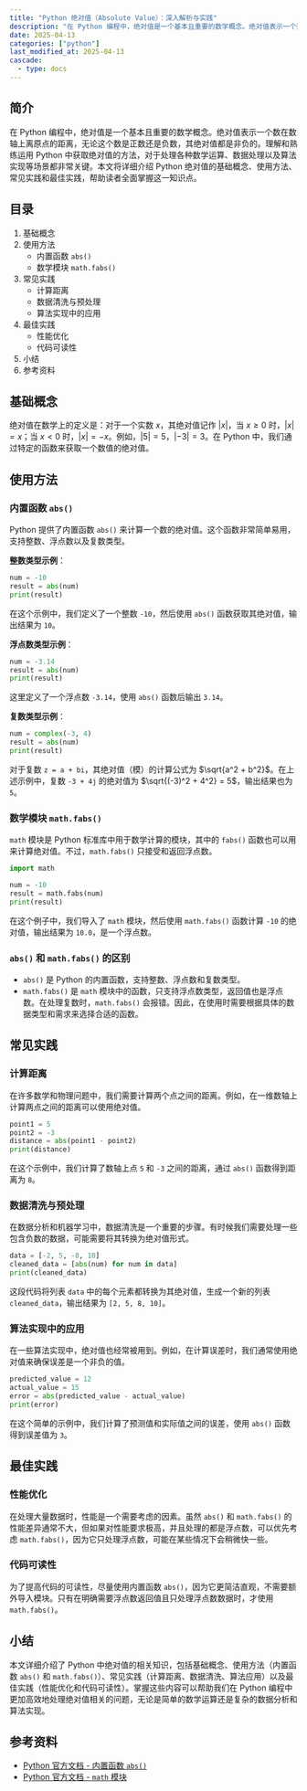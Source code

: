```yaml
---
title: "Python 绝对值（Absolute Value）：深入解析与实践"
description: "在 Python 编程中，绝对值是一个基本且重要的数学概念。绝对值表示一个数在数轴上离原点的距离，无论这个数是正数还是负数，其绝对值都是非负的。理解和熟练运用 Python 中获取绝对值的方法，对于处理各种数学运算、数据处理以及算法实现等场景都非常关键。本文将详细介绍 Python 绝对值的基础概念、使用方法、常见实践和最佳实践，帮助读者全面掌握这一知识点。"
date: 2025-04-13
categories: ["python"]
last_modified_at: 2025-04-13
cascade:
  - type: docs
---
```



## 简介
在 Python 编程中，绝对值是一个基本且重要的数学概念。绝对值表示一个数在数轴上离原点的距离，无论这个数是正数还是负数，其绝对值都是非负的。理解和熟练运用 Python 中获取绝对值的方法，对于处理各种数学运算、数据处理以及算法实现等场景都非常关键。本文将详细介绍 Python 绝对值的基础概念、使用方法、常见实践和最佳实践，帮助读者全面掌握这一知识点。

<!-- more -->
## 目录
1. 基础概念
2. 使用方法
    - 内置函数 `abs()`
    - 数学模块 `math.fabs()`
3. 常见实践
    - 计算距离
    - 数据清洗与预处理
    - 算法实现中的应用
4. 最佳实践
    - 性能优化
    - 代码可读性
5. 小结
6. 参考资料

## 基础概念
绝对值在数学上的定义是：对于一个实数 $x$，其绝对值记作 $|x|$，当 $x \geq 0$ 时，$|x| = x$；当 $x < 0$ 时，$|x| = -x$。例如，$|5| = 5$，$|-3| = 3$。在 Python 中，我们通过特定的函数来获取一个数值的绝对值。

## 使用方法
### 内置函数 `abs()`
Python 提供了内置函数 `abs()` 来计算一个数的绝对值。这个函数非常简单易用，支持整数、浮点数以及复数类型。

**整数类型示例**：
```python
num = -10
result = abs(num)
print(result)  
```
在这个示例中，我们定义了一个整数 `-10`，然后使用 `abs()` 函数获取其绝对值，输出结果为 `10`。

**浮点数类型示例**：
```python
num = -3.14
result = abs(num)
print(result)  
```
这里定义了一个浮点数 `-3.14`，使用 `abs()` 函数后输出 `3.14`。

**复数类型示例**：
```python
num = complex(-3, 4)
result = abs(num)
print(result)  
```
对于复数 `z = a + bi`，其绝对值（模）的计算公式为 $\sqrt{a^2 + b^2}$。在上述示例中，复数 `-3 + 4j` 的绝对值为 $\sqrt{(-3)^2 + 4^2} = 5$，输出结果也为 `5`。

### 数学模块 `math.fabs()`
`math` 模块是 Python 标准库中用于数学计算的模块，其中的 `fabs()` 函数也可以用来计算绝对值。不过，`math.fabs()` 只接受和返回浮点数。

```python
import math

num = -10
result = math.fabs(num)
print(result)  
```
在这个例子中，我们导入了 `math` 模块，然后使用 `math.fabs()` 函数计算 `-10` 的绝对值，输出结果为 `10.0`，是一个浮点数。

### `abs()` 和 `math.fabs()` 的区别
- `abs()` 是 Python 的内置函数，支持整数、浮点数和复数类型。
- `math.fabs()` 是 `math` 模块中的函数，只支持浮点数类型，返回值也是浮点数。在处理复数时，`math.fabs()` 会报错。因此，在使用时需要根据具体的数据类型和需求来选择合适的函数。

## 常见实践
### 计算距离
在许多数学和物理问题中，我们需要计算两个点之间的距离。例如，在一维数轴上计算两点之间的距离可以使用绝对值。

```python
point1 = 5
point2 = -3
distance = abs(point1 - point2)
print(distance)  
```
在这个示例中，我们计算了数轴上点 `5` 和 `-3` 之间的距离，通过 `abs()` 函数得到距离为 `8`。

### 数据清洗与预处理
在数据分析和机器学习中，数据清洗是一个重要的步骤。有时候我们需要处理一些包含负数的数据，可能需要将其转换为绝对值形式。

```python
data = [-2, 5, -8, 10]
cleaned_data = [abs(num) for num in data]
print(cleaned_data)  
```
这段代码将列表 `data` 中的每个元素都转换为其绝对值，生成一个新的列表 `cleaned_data`，输出结果为 `[2, 5, 8, 10]`。

### 算法实现中的应用
在一些算法实现中，绝对值也经常被用到。例如，在计算误差时，我们通常使用绝对值来确保误差是一个非负的值。

```python
predicted_value = 12
actual_value = 15
error = abs(predicted_value - actual_value)
print(error)  
```
在这个简单的示例中，我们计算了预测值和实际值之间的误差，使用 `abs()` 函数得到误差值为 `3`。

## 最佳实践
### 性能优化
在处理大量数据时，性能是一个需要考虑的因素。虽然 `abs()` 和 `math.fabs()` 的性能差异通常不大，但如果对性能要求极高，并且处理的都是浮点数，可以优先考虑 `math.fabs()`，因为它只处理浮点数，可能在某些情况下会稍微快一些。

### 代码可读性
为了提高代码的可读性，尽量使用内置函数 `abs()`，因为它更简洁直观，不需要额外导入模块。只有在明确需要浮点数返回值且只处理浮点数数据时，才使用 `math.fabs()`。

## 小结
本文详细介绍了 Python 中绝对值的相关知识，包括基础概念、使用方法（内置函数 `abs()` 和 `math.fabs()`）、常见实践（计算距离、数据清洗、算法应用）以及最佳实践（性能优化和代码可读性）。掌握这些内容可以帮助我们在 Python 编程中更加高效地处理绝对值相关的问题，无论是简单的数学运算还是复杂的数据分析和算法实现。

## 参考资料
- [Python 官方文档 - 内置函数 `abs()`](https://docs.python.org/3/library/functions.html#abs)
- [Python 官方文档 - `math` 模块](https://docs.python.org/3/library/math.html)